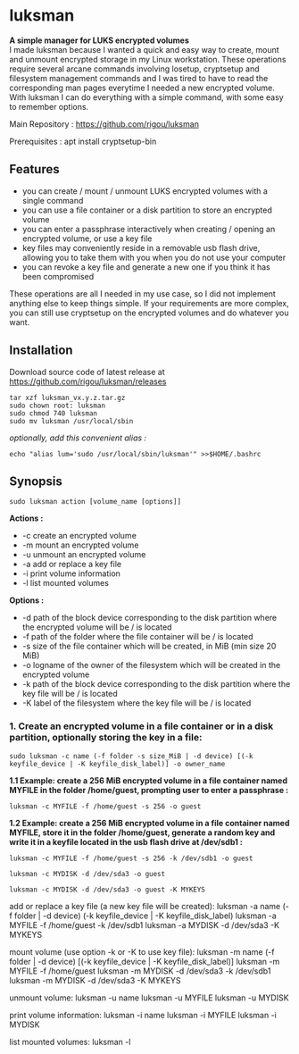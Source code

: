 # luksman
**A simple manager for LUKS encrypted volumes**\
I made luksman because I wanted a quick and easy way to create, mount and unmount encrypted storage in my Linux workstation. These operations require several arcane commands involving losetup, cryptsetup and filesystem management commands and I was tired to have to read the corresponding man pages everytime I needed a new encrypted volume. 
With luksman I can do everything with a simple command, with some easy to remember options.

Main Repository : https://github.com/rigou/luksman

Prerequisites : apt install cryptsetup-bin

## Features
* you can create / mount / unmount LUKS encrypted volumes with a single command
* you can use a file container or a disk partition to store an encrypted volume
* you can enter a passphrase interactively when creating / opening an encrypted volume, or use a key file
* key files may conveniently reside in a removable usb flash drive, allowing you to take them with you when you do not use your computer
* you can revoke a key file and generate a new one if you think it has been compromised

These operations are all I needed in my use case, so I did not implement anything else to keep things simple. If your requirements are more complex, you can still use cryptsetup on the encrypted volumes and do whatever you want.

## Installation
Download source code of latest release at https://github.com/rigou/luksman/releases
```
tar xzf luksman_vx.y.z.tar.gz
sudo chown root: luksman
sudo chmod 740 luksman
sudo mv luksman /usr/local/sbin
```
*optionally, add this convenient alias :*
```
echo "alias lum='sudo /usr/local/sbin/luksman'" >>$HOME/.bashrc
```
## Synopsis
```
sudo luksman action [volume_name [options]]
```
**Actions :**
* -c create an encrypted volume
* -m mount an encrypted volume
* -u unmount an encrypted volume
* -a add or replace a key file
* -i print volume information
* -l list mounted volumes

**Options :**
* -d path of the block device corresponding to the disk partition where the encrypted volume will be / is located
* -f path of the folder where the file container will be / is located
* -s size of the file container which will be created, in MiB (min size 20 MiB)
* -o logname of the owner of the filesystem which will be created in the encrypted volume
* -k path of the block device corresponding to the disk partition where the key file will be / is located
* -K label of the filesystem where the key file will be / is located


### 1. Create an encrypted volume in a file container or in a disk partition, optionally storing the key in a file:
```
sudo luksman -c name (-f folder -s size_MiB | -d device) [(-k keyfile_device | -K keyfile_disk_label)] -o owner_name
```
**1.1 Example: create a 256 MiB encrypted volume in a file container named MYFILE in the folder /home/guest, prompting user to enter a passphrase :**
```
luksman -c MYFILE -f /home/guest -s 256 -o guest
```
**1.2 Example: create a 256 MiB encrypted volume in a file container named MYFILE, store it in the folder /home/guest, generate a random key and write it in a keyfile located in the usb flash drive at /dev/sdb1 :**
```
luksman -c MYFILE -f /home/guest -s 256 -k /dev/sdb1 -o guest
```
```
luksman -c MYDISK -d /dev/sda3 -o guest
```
```
luksman -c MYDISK -d /dev/sda3 -o guest -K MYKEYS
```

add or replace a key file (a new key file will be created):
luksman -a name (-f folder | -d device) (-k keyfile_device | -K keyfile_disk_label)
luksman -a MYFILE -f /home/guest -k /dev/sdb1
luksman -a MYDISK -d /dev/sda3 -K MYKEYS

mount volume (use option -k or -K to use key file):
luksman -m name (-f folder | -d device) [(-k keyfile_device | -K keyfile_disk_label)]
luksman -m MYFILE -f /home/guest
luksman -m MYDISK -d /dev/sda3 -k /dev/sdb1
luksman -m MYDISK -d /dev/sda3 -K MYKEYS

unmount volume:
luksman -u name
luksman -u MYFILE
luksman -u MYDISK

print volume information:
luksman -i name
luksman -i MYFILE
luksman -i MYDISK

list mounted volumes:
luksman -l
